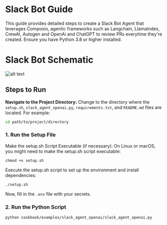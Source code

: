 # Slack Bot Guide

This guide provides detailed steps to create a Slack Bot Agent that leverages Composio, agentic frameworks such as Langchain, LlamaIndex, CrewAI, Autogen and OpenAi and ChatGPT to review PRs everytime they're created. Ensure you have Python 3.8 or higher installed.

# Slack Bot Schematic 
![alt text](https://github.com/ComposioHQ/composio/blob/feat/slack-assistant/python/examples/slack_bot_agent/schematic.png?raw=true)

## Steps to Run

**Navigate to the Project Directory:**
Change to the directory where the `setup.sh`, `slack_agent_openai.py`, `requirements.txt`, and `README.md` files are located. For example:
```sh
cd path/to/project/directory
```

### 1. Run the Setup File
Make the setup.sh Script Executable (if necessary):
On Linux or macOS, you might need to make the setup.sh script executable:
```shell
chmod +x setup.sh
```
Execute the setup.sh script to set up the environment and install dependencies:
```shell
./setup.sh
```
Now, fill in the `.env` file with your secrets.

### 2. Run the Python Script
```shell
python cookbook/examples/slack_agent_openai/slack_agent_openai.py
```

